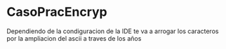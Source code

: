 # CasoPracEncryp
Dependiendo de la condiguracion de la IDE te va a arrogar los caracteros por la ampliacion del ascii a traves de los años
